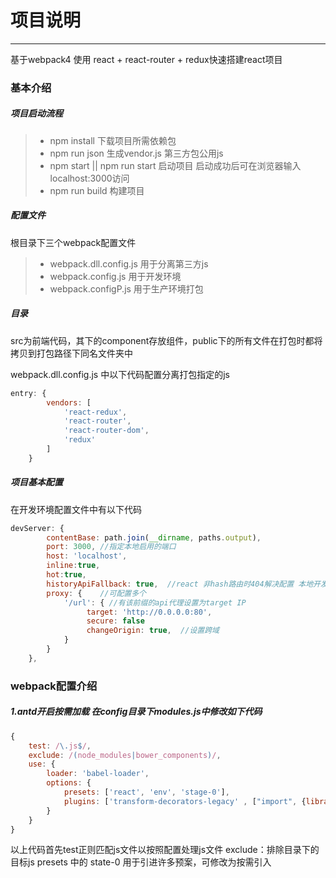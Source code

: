 # 项目说明
------
基于webpack4 使用 react + react-router + redux快速搭建react项目

### 基本介绍

##### 项目启动流程
>* npm install 下载项目所需依赖包
>* npm run json 生成vendor.js 第三方包公用js
>* npm start || npm run start 启动项目 启动成功后可在浏览器输入 localhost:3000访问
>* npm run build 构建项目

##### 配置文件
根目录下三个webpack配置文件
>* webpack.dll.config.js 用于分离第三方js
>* webpack.config.js 用于开发环境
>* webpack.configP.js 用于生产环境打包

##### 目录
src为前端代码，其下的component存放组件，public下的所有文件在打包时都将拷贝到打包路径下同名文件夹中


webpack.dll.config.js 中以下代码配置分离打包指定的js
```javascript
entry: {
        vendors: [
            'react-redux',
            'react-router',
            'react-router-dom',
            'redux'
        ]
    }
```

##### 项目基本配置
在开发环境配置文件中有以下代码
```javascript
devServer: {
        contentBase: path.join(__dirname, paths.output),
        port: 3000, //指定本地启用的端口
        host: 'localhost',
        inline:true,
        hot:true,
        historyApiFallback: true,  //react 非hash路由时404解决配置 本地开发路由请求指向index.html
        proxy: {    //可配置多个
            '/url': { //有该前缀的api代理设置为target IP
                 target: 'http://0.0.0.0:80',
                 secure: false
                 changeOrigin: true,  //设置跨域
            }
        }
    },
```


### webpack配置介绍

##### 1.antd开启按需加载 在config目录下modules.js中修改如下代码
```javascript
{
    test: /\.js$/,
    exclude: /(node_modules|bower_components)/,
    use: {
        loader: 'babel-loader',
        options: {
            presets: ['react', 'env', 'stage-0'],
            plugins: ['transform-decorators-legacy' , ["import", {libraryName: "antd", style: true}]]
        }
    }
}
```
以上代码首先test正则匹配js文件以按照配置处理js文件
exclude：排除目录下的目标js
presets 中的 state-0 用于引进许多预案，可修改为按需引入

